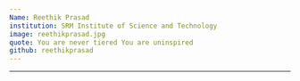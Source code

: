 ```yaml
---
Name: Reethik Prasad
institution: SRM Institute of Science and Technology
image: reethikprasad.jpg 
quote: You are never tiered You are uninspired
github: reethikprasad
---
```

---
